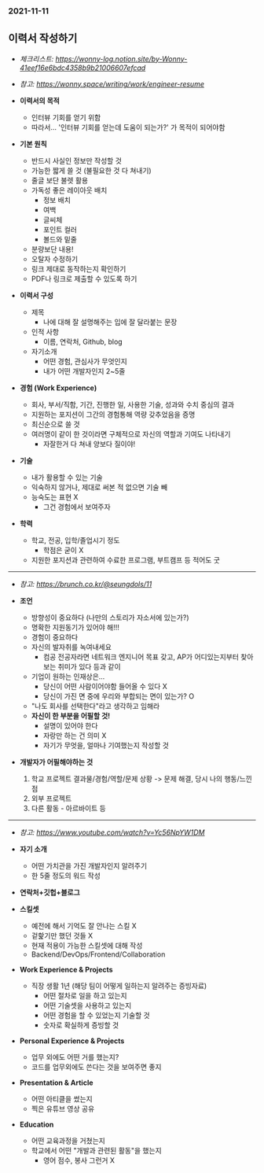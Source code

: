 ### 2021-11-11

## 이력서 작성하기
- *체크리스트: https://wonny-log.notion.site/by-Wonny-41eef16e6bdc4358b9b21006607efcad*
- *참고: https://wonny.space/writing/work/engineer-resume*
- **이력서의 목적**
    - 인터뷰 기회를 얻기 위함
    - 따라서... '인터뷰 기회를 얻는데 도움이 되는가?' 가 목적이 되어야함

- **기본 원칙**
    - 반드시 사실인 정보만 작성할 것
    - 가능한 짧게 쓸 것 (불필요한 것 다 쳐내기)
    - 줄글 보단 불렛 활용
    - 가독성 좋은 레이아웃 배치
        - 정보 배치
        - 여백
        - 글씨체
        - 포인트 컬러
        - 볼드와 밑줄
    - 분량보단 내용!
    - 오탈자 수정하기
    - 링크 제대로 동작하는지 확인하기
    - PDF나 링크로 제출할 수 있도록 하기

- **이력서 구성**
    - 제목
        - 나에 대해 잘 설명해주는 입에 잘 달라붙는 문장
    - 인적 사항
        - 이름, 연락처, Github, blog
    - 자기소개
        - 어떤 경험, 관심사가 무엇인지
        - 내가 어떤 개발자인지 2~5줄
        
- **경험 (Work Experience)**
    - 회사, 부서/직함, 기간, 진행한 일, 사용한 기술, 성과와 수치 중심의 결과
    - 지원하는 포지션이 그간의 경험통해 역량 갖추었음을 증명
    - 최신순으로 쓸 것
    - 여러명이 같이 한 것이라면 구체적으로 자신의 역할과 기여도 나타내기
        - 자잘한거 다 쳐내 양보다 질이야!

- **기술**
    - 내가 활용할 수 있는 기술
    - 익숙하지 않거나, 제대로 써본 적 없으면 기술 빼
    - 능숙도는 표현 X
        - 그건 경험에서 보여주자

- **학력**
    - 학교, 전공, 입학/졸업시기 정도
        - 학점은 굳이 X
    - 지원한 포지션과 관련하여 수료한 프로그램, 부트캠프 등 적어도 굿

----
- *참고: https://brunch.co.kr/@seungdols/11*
- **조언**
    - 방향성이 중요하다 (나만의 스토리가 자소서에 있는가?)
    - 명확한 지원동기가 있어야 해!!!
    - 경험이 중요하다
    - 자신의 발자취를 녹여내세요
        - 컴공 전공자라면 네트워크 엔지니어 목표 갖고, AP가 어디있는지부터 찾아보는 취미가 있다 등과 같이
    - 기업이 원하는 인재상은...
        - 당신이 어떤 사람이어야함 들어올 수 있다 X
        - 당신이 가진 면 중에 우리와 부합되는 면이 있는가? O
    - "나도 회사를 선택한다"라고 생각하고 임해라
    - **자신이 한 부분을 어필할 것!**
        - 설명이 있어야 한다
        - 자랑만 하는 건 의미 X
        - 자기가 무엇을, 얼마나 기여했는지 작성할 것
        
- **개발자가 어필해야하는 것**
    1. 학교 프로젝트 결과물/경험/역할/문제 상황 -> 문제 해결, 당시 나의 행동/느낀점
    2. 외부 프로젝트
    3. 다른 활동 - 아르바이트 등

----
- *참고: https://www.youtube.com/watch?v=Yc56NpYW1DM*
- **자기 소개**
    - 어떤 가치관을 가진 개발자인지 알려주기
    - 한 5줄 정도의 워드 작성

- **연락처+깃헙+블로그**

- **스킬셋**
    - 예전에 해서 기억도 잘 안나는 스킬 X 
    - 겉핥기만 했던 것들 X
    - 현재 적용이 가능한 스킬셋에 대해 작성
    - Backend/DevOps/Frontend/Collaboration

- **Work Experience & Projects**
    - 직장 생활 1년 (해당 팀이 어떻게 일하는지 알려주는 증빙자료)
        - 어떤 절차로 일을 하고 있는지
        - 어떤 기술셋을 사용하고 있는지
        - 어떤 경험을 할 수 있었는지 기술할 것
        - 숫자로 확실하게 증빙할 것

- **Personal Experience & Projects**
    - 업무 외에도 어떤 거를 했는지?
    - 코드를 업무외에도 쓴다는 것을 보여주면 좋지

- **Presentation & Article**
    - 어떤 아티클을 썼는지
    - 찍은 유튜브 영상 공유
    
- **Education**
    - 어떤 교육과정을 거쳤는지
    - 학교에서 어떤 "개발과 관련된 활동"을 했는지
        - 영어 점수, 봉사 그런거 X
